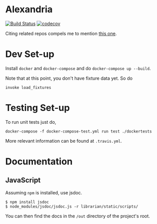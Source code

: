 # Alexandria

[![Build Status](https://travis-ci.org/skytreader/alexandria.svg?branch=master)](https://travis-ci.org/skytreader/alexandria)
[![codecov](https://codecov.io/gh/skytreader/alexandria/branch/master/graph/badge.svg)](https://codecov.io/gh/skytreader/alexandria)

Citing related repos compels me to mention [this one](https://github.com/skytreader/Librarian).

# Dev Set-up

Install `docker` and `docker-compose` and do `docker-compose up --build`.

Note that at this point, you don't have fixture data yet. So do

    invoke load_fixtures

# Testing Set-up

To run unit tests just do,

    docker-compose -f docker-compose-test.yml run test ./dockertests

More relevant information can be found at `.travis.yml`.

# Documentation

## JavaScript

Assuming `npm` is installed, use jsdoc.

    $ npm install jsdoc
    $ node_modules/jsdoc/jsdoc.js -r librarian/static/scripts/

You can then find the docs in the `/out` directory of the project's root.
